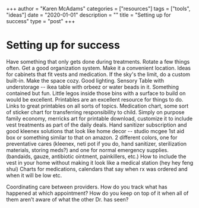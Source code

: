 
+++
author = "Karen McAdams"
categories = ["resources"]
tags = ["tools", "ideas"]
date = "2020-01-01"
description = ""
title = "Setting up for success"
type = "post"
+++



# Setting up for success
Have something that only gets done during treatments. Rotate a few things often. 
Get a good organization system.
Make it a convenient location.
Ideas for cabinets that fit vests and medication. 
If the sky's the limit, do a custom built-in.
Make the space cozy.
Good lighting.
Sensory Table with understorage -- ikea table with orbeez or water beads in it. Something contained but fun. Little legos inside those bins with a surface to build on would be excellent.
Printables are an excellent resource for things to do. Links to great printables on all sorts of topics.
Medication chart, some sort of sticker chart for transferring responsibility to child.
Simply on purpose family economy, merricks art for printable download, customize it to include vest treatments as part of the daily deals.
Hand sanitizer subscription and good kleenex solutions that look like home decor -- studio mcgee 1st aid box or something similar to that on amazon. 2 different colors, one for preventative cares (kleenex, neti pot if you do, hand sanitizer, sterilization materials, storing meds?) and one for normal emergency supplies. (bandaids, gauze, antibiotic ointment, painkillers, etc.)
How to include the vest in your home without making it look like a medical station (hey hey feng shui)
Charts for medications, calendars that say when rx was ordered and when it will be low etc. 

Coordinating care between providers. How do you track what has happened at which appointment? How do you keep on top of it when all of them aren’t aware of what the other Dr. has seen? 
